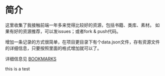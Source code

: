 # 简介
这里收集了我接触前端一年多来觉得比较好的资源，包括书籍、类库、素材。
如果有好的资源推荐，可以发issues；或者fork & push代码。

增加一条记录的方式很简单，在项目更目录下有个data.json文件，存有资源文件的详细信息，只要按照里面的格式增加就可以了。

详细信息见 [BOOKMARKS](http://natumsol.github.io/project/MyFavorite)

this is a test
